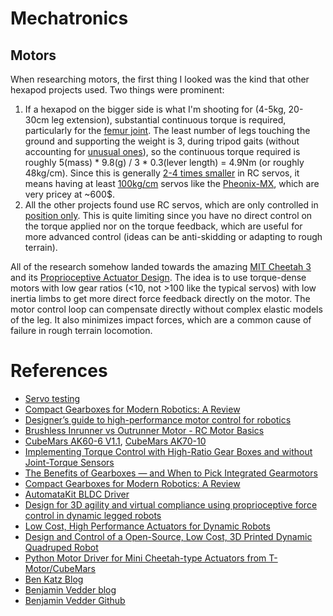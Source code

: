 # Mechatronics

## Motors

When researching motors, the first thing I looked was the kind that other hexapod projects used.
Two things were prominent:
1. If a hexapod on the bigger side is what I'm shooting for (4-5kg, 20-30cm leg extension), substantial continuous torque is required, particularly for the [femur joint](https://en.wikipedia.org/wiki/Leg#/media/File:InsectLeg.svg).
The least number of legs touching the ground and supporting the weight is 3, during tripod gaits (without accounting for [unusual ones](https://www.hfsp.org/hfsp-news-events/discovery-bipod-gait-video)), so the continuous torque required is roughly 5(mass) * 9.8(g) / 3 * 0.3(lever length) = 4.9Nm (or roughly 48kg/cm).
Since this is generally [2-4 times smaller](https://www.youtube.com/watch?v=h_SWpU3rmG4&list=PLBRNvqLTPp3t31J8vPxcY-aW_77x5udtQ&index=1) in RC servos, it means having at least [100kg/cm](https://www.trossenrobotics.com/p/mx-106t-dynamixel-robot-servo.aspx) servos like the [Pheonix-MX](http://zentasrobots.com/mx-phoenix-hexapod/), which are very pricey at ~600$.
2. All the other projects found use RC servos, which are only controlled in [position only](https://en.wikipedia.org/wiki/Servo_control).
This is quite limiting since you have no direct control on the torque applied nor on the torque feedback, which are useful for more advanced control (ideas can be anti-skidding or adapting to rough terrain).

All of the research somehow landed towards the amazing [MIT Cheetah 3](https://www.youtube.com/watch?v=QZ1DaQgg3lE) and its [Proprioceptive Actuator Design](https://www.researchgate.net/publication/312558722_Proprioceptive_Actuator_Design_in_the_MIT_Cheetah_Impact_Mitigation_and_High-Bandwidth_Physical_Interaction_for_Dynamic_Legged_Robots).
The idea is to use torque-dense motors with low gear ratios (<10, not >100 like the typical servos) with low inertia limbs to get more direct force feedback directly on the motor.
The motor control loop can compensate directly without complex elastic models of the leg.
It also minimizes impact forces, which are a common cause of failure in rough terrain locomotion.

# References

- [Servo testing](https://www.youtube.com/playlist?list=PL5BftdlCQhcPskezwgKT4Onobk47qVhqG)
- [Compact Gearboxes for Modern Robotics: A Review](https://www.researchgate.net/publication/343655809_Compact_Gearboxes_for_Modern_Robotics_A_Review)
- [Designer’s guide to high-performance motor control for robotics](https://www.electronicproducts.com/designers-guide-to-high-performance-motor-control-for-robotics/)
- [Brushless Inrunner vs Outrunner Motor - RC Motor Basics](https://www.youtube.com/watch?v=m6TW1WZn9CA)
- [CubeMars AK60-6 V1.1](https://store.cubemars.com/goods.php?id=1142), [CubeMars AK70-10](https://store.cubemars.com/goods.php?id=1031)
- [Implementing Torque Control with High-Ratio Gear
Boxes and without Joint-Torque Sensors](https://hal.archives-ouvertes.fr/hal-01136936/file/paper_201403_hal.pdf)
- [The Benefits of Gearboxes — and When to Pick Integrated Gearmotors](https://www.machinedesign.com/motors-drives/article/21833641/the-benefits-of-gearboxes-and-when-to-pick-integrated-gearmotors)
- [Compact Gearboxes for Modern Robotics: A Review](https://www.frontiersin.org/articles/10.3389/frobt.2020.00103/full)
- [AutomataKit BLDC Driver](https://gitlab.cba.mit.edu/jakeread/atkbldcdriver/-/tree/master/)
- [Design for 3D agility and virtual compliance using proprioceptive force control in dynamic legged robots](https://www.ri.cmu.edu/pub_files/2016/8/kaloucheThesis.pdf)
- [Low Cost, High Performance Actuators for Dynamic Robots](https://ceias.nau.edu/capstone/projects/ME/2021/20F09_ExoskeletonActuator/Documents/1057343368-MIT.pdf)
- [Design and Control of a Open-Source, Low Cost, 3D Printed Dynamic Quadruped Robot](https://www.mdpi.com/2076-3417/11/9/3762/htm)
- [Python Motor Driver for Mini Cheetah-type Actuators from T-Motor/CubeMars](https://github.com/dfki-ric-underactuated-lab/mini-cheetah-tmotor-python-can)
- [Ben Katz Blog](https://build-its-inprogress.blogspot.com/)
- [Benjamin Vedder blog](http://vedder.se/)
- [Benjamin Vedder Github](https://github.com/vedderb)